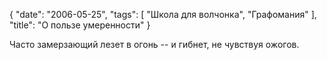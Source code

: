 {
   "date": "2006-05-25",
   "tags": [
      "Школа для волчонка",
      "Графомания"
   ],
   "title": "О пользе умеренности"
}

Часто замерзающий лезет в огонь -- и гибнет, не чувствуя ожогов.
